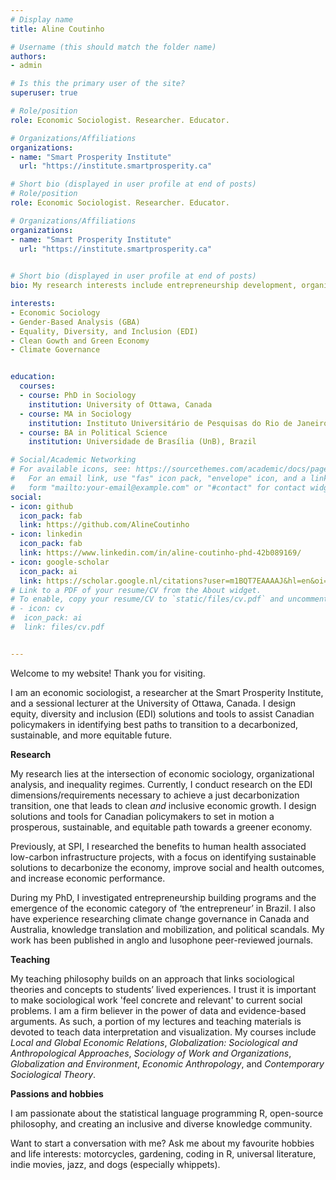 ```yaml
---
# Display name
title: Aline Coutinho

# Username (this should match the folder name)
authors:
- admin

# Is this the primary user of the site?
superuser: true

# Role/position
role: Economic Sociologist. Researcher. Educator.

# Organizations/Affiliations
organizations:
- name: "Smart Prosperity Institute"
  url: "https://institute.smartprosperity.ca"

# Short bio (displayed in user profile at end of posts)
# Role/position
role: Economic Sociologist. Researcher. Educator.

# Organizations/Affiliations
organizations:
- name: "Smart Prosperity Institute"
  url: "https://institute.smartprosperity.ca"
  

# Short bio (displayed in user profile at end of posts)
bio: My research interests include entrepreneurship development, organizational practices, climate governance, and inequality regimes.

interests:
- Economic Sociology
- Gender-Based Analysis (GBA)
- Equality, Diversity, and Inclusion (EDI)
- Clean Gowth and Green Economy
- Climate Governance


education:
  courses:
  - course: PhD in Sociology
    institution: University of Ottawa, Canada
  - course: MA in Sociology
    institution: Instituto Universitário de Pesquisas do Rio de Janeiro (IUPERJ), Brazil
  - course: BA in Political Science
    institution: Universidade de Brasília (UnB), Brazil

# Social/Academic Networking
# For available icons, see: https://sourcethemes.com/academic/docs/page-builder/#icons
#   For an email link, use "fas" icon pack, "envelope" icon, and a link in the
#   form "mailto:your-email@example.com" or "#contact" for contact widget.
social:
- icon: github
  icon_pack: fab
  link: https://github.com/AlineCoutinho
- icon: linkedin
  icon_pack: fab
  link: https://www.linkedin.com/in/aline-coutinho-phd-42b089169/
- icon: google-scholar
  icon_pack: ai
  link: https://scholar.google.nl/citations?user=m1BQT7EAAAAJ&hl=en&oi=ao
# Link to a PDF of your resume/CV from the About widget.
# To enable, copy your resume/CV to `static/files/cv.pdf` and uncomment the lines below.
# - icon: cv
#  icon_pack: ai
#  link: files/cv.pdf


---
```


Welcome to my website! Thank you for visiting.

I am an economic sociologist, a researcher at the Smart Prosperity Institute, and a sessional lecturer at the University of Ottawa, Canada. I design equity, diversity and inclusion (EDI) solutions and tools to assist Canadian policymakers in identifying best paths to transition to a decarbonized, sustainable, and more equitable future.

**Research**

My research lies at the intersection of economic sociology, organizational analysis, and inequality regimes. Currently, I conduct research on the EDI dimensions/requirements necessary to achieve a just decarbonization transition, one that leads to clean *and* inclusive economic growth. I design solutions and tools for Canadian policymakers to set in motion a prosperous, sustainable, and equitable path towards a greener economy.

Previously, at SPI, I researched the benefits to human health associated low-carbon infrastructure projects, with a focus on identifying sustainable solutions to decarbonize the economy, improve social and health outcomes, and increase economic performance. 

During my PhD, I investigated entrepreneurship building programs and the emergence of the economic category of ‘the entrepreneur’ in Brazil. I also have experience researching climate change governance in Canada and Australia, knowledge translation and mobilization, and political scandals. My work has been published in anglo and lusophone peer-reviewed journals.

**Teaching**

My teaching philosophy builds on an approach that links sociological theories and concepts to students’ lived experiences. I trust it is important to make sociological work 'feel concrete and relevant' to current social problems. I am a firm believer in the power of data and evidence-based arguments. As such, a portion of my lectures and teaching materials is devoted to teach data interpretation and visualization. My courses include *Local and Global Economic Relations*, *Globalization: Sociological and Anthropological Approaches*, *Sociology of Work and Organizations*, *Globalization and Environment*, *Economic Anthropology*, and *Contemporary Sociological Theory*.

**Passions and hobbies**

I am passionate about the statistical language programming R, open-source philosophy, and creating an inclusive and diverse knowledge community.

Want to start a conversation with me? Ask me about my favourite hobbies and life interests: motorcycles, gardening, coding in R, universal literature, indie movies, jazz, and dogs (especially whippets).


